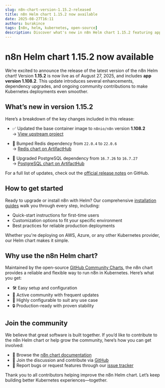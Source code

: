 ```yaml
---
slug: n8n-chart-version-1.15.2-released
title: n8n Helm chart 1.15.2 now available
date: 2025-08-27T16:11
authors: burakince
tags: [n8n, helm, kubernetes, open-source]
description: Discover what's new in n8n Helm chart 1.15.2 featuring app version 1.108.2, including updated dependencies and community-backed improvements.
---
```


# n8n Helm chart 1.15.2 now available

We’re excited to announce the release of the latest version of the n8n Helm chart! Version **1.15.2** is now live as of August 27, 2025, and includes **app version 1.108.2**. This update introduces several enhancements, dependency upgrades, and ongoing community contributions to make Kubernetes deployments even smoother.

## What’s new in version 1.15.2

Here’s a breakdown of the key changes included in this release:

- ✅ Updated the base container image to `n8nio/n8n` version **1.108.2**  
  → [View upstream project](https://github.com/n8n-io/n8n)

- 🔧 Bumped Redis dependency from `22.0.4` to `22.0.6`  
  → [Redis chart on ArtifactHub](https://artifacthub.io/packages/helm/bitnami/redis)

- 🔧 Upgraded PostgreSQL dependency from `16.7.26` to `16.7.27`  
  → [PostgreSQL chart on ArtifactHub](https://artifacthub.io/packages/helm/bitnami/postgresql)

For a full list of updates, check out the [official release notes](https://github.com/community-charts/helm-charts/releases/tag/n8n-1.15.2) on GitHub.

<!-- truncate -->

## How to get started

Ready to upgrade or install n8n with Helm? Our comprehensive [installation guides](https://community-charts.github.io/docs/category/n8n) walk you through every step, including:

- Quick-start instructions for first-time users  
- Customization options to fit your specific environment  
- Best practices for reliable production deployments

Whether you're deploying on AWS, Azure, or any other Kubernetes provider, our Helm chart makes it simple.

## Why use the n8n Helm chart?

Maintained by the open-source [GitHub Community Charts](https://github.com/community-charts/helm-charts), the n8n chart provides a reliable and flexible way to run n8n in Kubernetes. Here’s what you get:

- 🛠 Easy setup and configuration  
- 🌱 Active community with frequent updates  
- 🔌 Highly configurable to suit any use case  
- 🔒 Production-ready with proven stability

## Join the community

We believe that great software is built together. If you’d like to contribute to the n8n Helm chart or help grow the community, here’s how you can get involved:

- 👀 Browse the [n8n chart documentation](https://community-charts.github.io/docs/category/n8n)  
- 💬 Join the discussion and contribute via [GitHub](https://github.com/community-charts/helm-charts)  
- 🐛 Report bugs or request features through our [issue tracker](https://github.com/community-charts/helm-charts/issues/new)

Thank you to all contributors helping improve the n8n Helm chart. Let’s keep building better Kubernetes experiences—together.